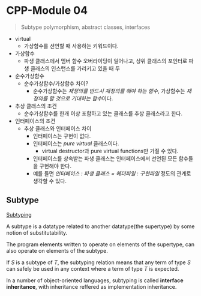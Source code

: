 # CPP-Module 04
> Subtype polymorphism, abstract classes, interfaces

- virtual
  - 가상함수를 선언할 때 사용하는 키워드이다.
- 가상함수
  - 파생 클래스에서 멤버 함수 오버라이딩이 일어나고, 상위 클래스의 포인터로 파생 클래스의 인스턴스를 가리키고 있을 때 두
- 순수가상함수
  - 순수가상함수/가상함수 차이?
    - 순수가상함수는 *재정의를 반드시 재정의를 해야  하는 함수*, 가상함수는 *재정의를 할 것으로 기대하는 함수*이다.
- 추상 클래스의 조건
  - 순수가상함수를 한개 이상 포함하고 있는 클래스를 추상 클래스라고 한다.
- 인터페이스의 조건
  - 추상 클래스와 인터페이스 차이
    - 인터페이스는 구현이 없다.
    - 인터페이스는 *pure virtual* 클래스이다.
	  - virtual destructor과 pure virtual functions만 가질 수 있다.
    - 인터페이스를 상속받는 파생 클래스는 인터페이스에서 선언된 모든 함수들을 구현해야 한다.
    - 예를 들면 *인터페이스 : 파생 클래스 = 헤더파일 : 구현파일* 정도의 관계로 생각할 수 있다.

## Subtype

[Subtyping](https://en.wikipedia.org/wiki/Subtyping)

A subtype is a datatype related to another datatype(the supertype) by some notion of substitutability.

The program elements written to operate on elements of the supertype, can also operate on elements of the subtype.

If *S* is a subtype of *T*, the subtyping relation means that any term of type *S* can safely be used in any context where a term of type *T* is expected.

In a number of object-oriented languages, subtyping is called **interface inheritance**, with inheritance reffered as implementation inheritance.
